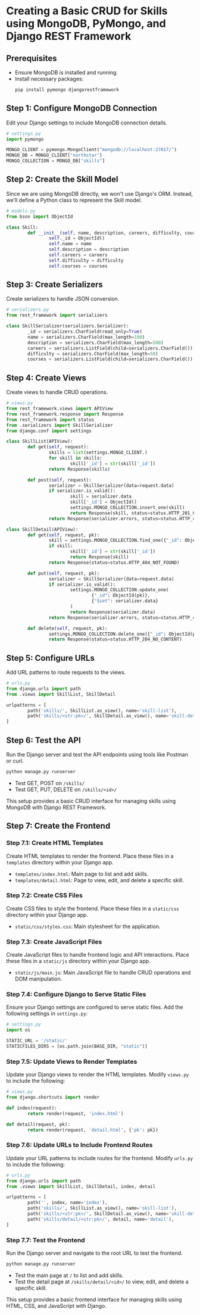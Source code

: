 # Creating a Basic CRUD for Skills using MongoDB, PyMongo, and Django REST Framework

## Prerequisites
- Ensure MongoDB is installed and running.
- Install necessary packages:
    ```bash
    pip install pymongo djangorestframework
    ```

## Step 1: Configure MongoDB Connection
Edit your Django settings to include MongoDB connection details.

```python
# settings.py
import pymongo

MONGO_CLIENT = pymongo.MongoClient("mongodb://localhost:27017/")
MONGO_DB = MONGO_CLIENT["northstar"]
MONGO_COLLECTION = MONGO_DB["skills"]
```

## Step 2: Create the Skill Model
Since we are using MongoDB directly, we won't use Django's ORM. Instead, we'll define a Python class to represent the Skill model.

```python
# models.py
from bson import ObjectId

class Skill:
        def __init__(self, name, description, careers, difficulty, courses):
                self._id = ObjectId()
                self.name = name
                self.description = description
                self.careers = careers
                self.difficulty = difficulty
                self.courses = courses
```

## Step 3: Create Serializers
Create serializers to handle JSON conversion.

```python
# serializers.py
from rest_framework import serializers

class SkillSerializer(serializers.Serializer):
        _id = serializers.CharField(read_only=True)
        name = serializers.CharField(max_length=100)
        description = serializers.CharField(max_length=500)
        careers = serializers.ListField(child=serializers.CharField())
        difficulty = serializers.CharField(max_length=50)
        courses = serializers.ListField(child=serializers.CharField())
```

## Step 4: Create Views
Create views to handle CRUD operations.

```python
# views.py
from rest_framework.views import APIView
from rest_framework.response import Response
from rest_framework import status
from .serializers import SkillSerializer
from django.conf import settings

class SkillList(APIView):
        def get(self, request):
                skills = list(settings.MONGO_CLIENT.)
                for skill in skills:
                        skill['_id'] = str(skill['_id'])
                return Response(skills)

        def post(self, request):
                serializer = SkillSerializer(data=request.data)
                if serializer.is_valid():
                        skill = serializer.data
                        skill['_id'] = ObjectId()
                        settings.MONGO_COLLECTION.insert_one(skill)
                        return Response(skill, status=status.HTTP_201_CREATED)
                return Response(serializer.errors, status=status.HTTP_400_BAD_REQUEST)

class SkillDetail(APIView):
        def get(self, request, pk):
                skill = settings.MONGO_COLLECTION.find_one({"_id": ObjectId(pk)})
                if skill:
                        skill['_id'] = str(skill['_id'])
                        return Response(skill)
                return Response(status=status.HTTP_404_NOT_FOUND)

        def put(self, request, pk):
                serializer = SkillSerializer(data=request.data)
                if serializer.is_valid():
                        settings.MONGO_COLLECTION.update_one(
                                {"_id": ObjectId(pk)},
                                {"$set": serializer.data}
                        )
                        return Response(serializer.data)
                return Response(serializer.errors, status=status.HTTP_400_BAD_REQUEST)

        def delete(self, request, pk):
                settings.MONGO_COLLECTION.delete_one({"_id": ObjectId(pk)})
                return Response(status=status.HTTP_204_NO_CONTENT)
```

## Step 5: Configure URLs
Add URL patterns to route requests to the views.

```python
# urls.py
from django.urls import path
from .views import SkillList, SkillDetail

urlpatterns = [
        path('skills/', SkillList.as_view(), name='skill-list'),
        path('skills/<str:pk>/', SkillDetail.as_view(), name='skill-detail'),
]
```

## Step 6: Test the API
Run the Django server and test the API endpoints using tools like Postman or curl.

```bash
python manage.py runserver
```

- Test GET, POST on `/skills/`
- Test GET, PUT, DELETE on `/skills/<id>/`

This setup provides a basic CRUD interface for managing skills using MongoDB with Django REST Framework.

## Step 7: Create the Frontend

### Step 7.1: Create HTML Templates
Create HTML templates to render the frontend. Place these files in a `templates` directory within your Django app.

- `templates/index.html`: Main page to list and add skills.
- `templates/detail.html`: Page to view, edit, and delete a specific skill.

### Step 7.2: Create CSS Files
Create CSS files to style the frontend. Place these files in a `static/css` directory within your Django app.

- `static/css/styles.css`: Main stylesheet for the application.

### Step 7.3: Create JavaScript Files
Create JavaScript files to handle frontend logic and API interactions. Place these files in a `static/js` directory within your Django app.

- `static/js/main.js`: Main JavaScript file to handle CRUD operations and DOM manipulation.

### Step 7.4: Configure Django to Serve Static Files
Ensure your Django settings are configured to serve static files. Add the following settings in `settings.py`:

```python
# settings.py
import os

STATIC_URL = '/static/'
STATICFILES_DIRS = [os.path.join(BASE_DIR, "static")]
```

### Step 7.5: Update Views to Render Templates
Update your Django views to render the HTML templates. Modify `views.py` to include the following:

```python
# views.py
from django.shortcuts import render

def index(request):
        return render(request, 'index.html')

def detail(request, pk):
        return render(request, 'detail.html', {'pk': pk})
```

### Step 7.6: Update URLs to Include Frontend Routes
Update your URL patterns to include routes for the frontend. Modify `urls.py` to include the following:

```python
# urls.py
from django.urls import path
from .views import SkillList, SkillDetail, index, detail

urlpatterns = [
        path('', index, name='index'),
        path('skills/', SkillList.as_view(), name='skill-list'),
        path('skills/<str:pk>/', SkillDetail.as_view(), name='skill-detail'),
        path('skills/detail/<str:pk>/', detail, name='detail'),
]
```

### Step 7.7: Test the Frontend
Run the Django server and navigate to the root URL to test the frontend.

```bash
python manage.py runserver
```

- Test the main page at `/` to list and add skills.
- Test the detail page at `/skills/detail/<id>/` to view, edit, and delete a specific skill.

This setup provides a basic frontend interface for managing skills using HTML, CSS, and JavaScript with Django.